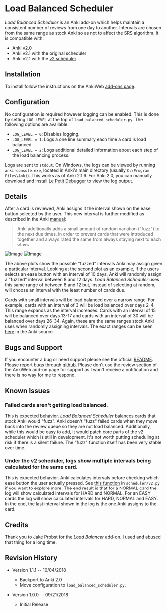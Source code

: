 # Load Balanced Scheduler

*Load Balanced Scheduler* is an Anki add-on which helps maintain a consistent number of reviews from one day to another.  Intervals are chosen from the same range as stock Anki so as not to affect the SRS algorithm. It is compatible with:
* Anki v2.0
* Anki v2.1 with the original scheduler
* Anki v2.1 with the [v2 scheduler](https://faqs.ankiweb.net/the-anki-2.1-scheduler.html)

## Installation

To install follow the instructions on the AnkiWeb [add-ons page](https://ankiweb.net/shared/info/208879074).

## Configuration

No configuration is required however logging can be enabled.  This is done by setting `LOG_LEVEL` at the top of `load_balanced_scheduler.py`.  The following options are available:

* `LOG_LEVEL = 0`: Disables logging.
* `LOG_LEVEL = 1`: Logs a one line summary each time a card is load balanced.
* `LOG_LEVEL = 2`: Logs additional detailed information about each step of the load balancing process.

Logs are sent to `stdout`.  On Windows, the logs can be viewed by running `anki-console.exe`, located in Anki's main directory (usually `C:\Program Files\Anki`).  This works as of Anki 2.1.6.  For Anki 2.0, you can manually download and install [Le Petit Debugger](https://github.com/lovac42/Le_Petit_Debugger) to view the log output.

## Details

After a card is reviewed, Anki assigns it the interval shown on the ease button selected by the user.  This new interval is further modified as described in the Anki [manual](https://docs.ankiweb.net/studying.html#due-counts-and-fuzz-factor):

> Anki additionally adds a small amount of random variation ("fuzz") to the next due times, in order to prevent cards that were introduced together and always rated the same from always staying next to each other.

![Image](https://raw.githubusercontent.com/xquercus/load-balanced-scheduler/master/tools/plot120.png)
![Image](https://raw.githubusercontent.com/xquercus/load-balanced-scheduler/master/tools/plot15.png)

The above plots show the possible "fuzzed" intervals Anki may assign given a particular interval.  Looking at the second plot as an example, if the users selects an ease button with an interval of 10 days, Anki will randomly assign a "fuzzed" interval between 8 and 12 days.  *Load Balanced Scheduler* uses this same range of between 8 and 12 but, instead of selecting at random, will choose an interval with the least number of cards due.

Cards with small intervals will be load balanced over a narrow range.  For example, cards with an interval of 3 will be load balanced over days 2-4.  This range expands as the interval increases.  Cards with an interval of 15 will be balanced over days 13-17 and cards with an interval of 30 will be balanced over days 26-34.  Again, these are the same ranges stock Anki uses when randomly assigning intervals.  The exact ranges can be seen [here](https://github.com/ankitects/anki/blob/9f0929db32aaa9b589af20d7c8abb1a433e76cff/pylib/anki/scheduler/v2.py#L931-L944) in the Anki source.

## Bugs and Support

If you encounter a bug or need support   please see the official [README](https://github.com/xquercus/load-balanced-scheduler). Please report bugs through [github](https://github.com/xquercus/load-balanced-scheduler/issues).  Please don't use the review section of the AnkiWeb add-on page for support as I won't receive a notification and there is no way for me to respond.

## Known Issues

### Failed cards aren't getting load balanced.

This is expected behavior.  *Load Balanced Scheduler* balances cards that stock Anki would "fuzz".  Anki doesn't "fuzz" failed cards when they move back into the review queue so they are not load balanced. Additionally, while this would be easy to add, it would patch core parts of the v2 scheduler which is still in development.  It's not worth putting scheduling at risk if there is a silent failure.  The "fuzz" function itself has been very stable over time.

### Under the v2 scheduler, logs show multiple intervals being calculated for the same card.

This is expected behavior. Anki calculates intervals before checking which ease button the user actually pressed.  See [this function](https://github.com/ankitects/anki/blob/9f0929db32aaa9b589af20d7c8abb1a433e76cff/pylib/anki/scheduler/v2.py#L904-L925) in `scheduler/v2.py` if you want to explore more.  The end result is that for a NORMAL card the log will show calculated intervals for HARD and NORMAL.  For an EASY cards the log will show calculated intervals for HARD, NORMAL and EASY. In the end, the last interval shown in the log is the one Anki assigns to the card.

## Credits
    
Thank you to Jake Probst for the *Load Balancer* add-on. I used and abused that thing for a long time. 

## Revision History

* Version 1.1.1 -- 10/04/2018
  * Backport to Anki 2.0
  * Move configuration to `load_balanced_scheduler.py`.


* Version 1.0.0 -- 09/21/2018
  * Initial Release